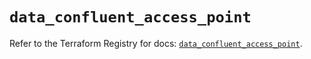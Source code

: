 # `data_confluent_access_point`

Refer to the Terraform Registry for docs: [`data_confluent_access_point`](https://registry.terraform.io/providers/confluentinc/confluent/2.9.0/docs/data-sources/access_point).

